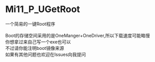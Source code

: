 # Mi11_P_UGetRoot
一个简易的一键Root程序<br><br>Boot的存储空间采用的是OneManger+OneDriver,所以下载速度可能略慢
<br>你想拿过来自己写一个exe也可以<br>
不过请你能注明boot镜像来源<br>
如果有其他问题也欢迎在Issues向我提问
